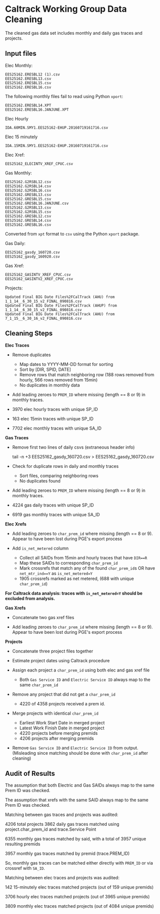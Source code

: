 Caltrack Working Group Data Cleaning
===

The cleaned gas data set includes monthly and daily gas traces and projects.

Input files
---

Elec Monthly:

```
EES25162.ERESBL12 (1).csv
EES25162.ERESBL13.csv
EES25162.ERESBL15.csv
EES25162.ERESBL16.csv
```

The following monthly files fail to read using Python `xport`:

```
EES25162.ERESBL14.XPT
EES25162.ERESBL16.JANJUNE.XPT
```

Elec Hourly

```
IDA.60MIN.SMY1.EES25162-EHUP.20160719161716.csv
```

Elec 15 minutely

```
IDA.15MIN.SMY1.EES25162-EHUP.20160719161716.csv
```

Elec Xref:

```
EES25162_ELECINTV_XREF_CPUC.csv
```

Gas Monthly: 

```
EES25162.G2RSBL12.csv  
EES25162.G2RSBL14.csv  
EES25162.G2RSBL16.csv  
EES25162.GRESBL13.csv  
EES25162.GRESBL15.csv  
EES25162.GRESBL16.JANJUNE.csv
EES25162.G2RSBL13.csv  
EES25162.G2RSBL15.csv 
EES25162.GRESBL12.csv  
EES25162.GRESBL14.csv  
EES25162.GRESBL16.csv
```

Converted from `xpt` format to `csv` using the Python `xport` package.

Gas Daily:

```
EES25162_gasdy_160720.csv  
EES25162_gasdy_160920.csv
```

Gas Xref:

```
EES25162_GASINTV_XREF_CPUC.csv
EES25162_GASINTV2_XREF_CPUC.csv
```

Projects:

```
Updated Final BIG Date Files%2FCalTrack (AHU) from 1_1_14__6_30_15_v2_FINAL_090816.csv  
Updated Final BIG Date Files%2FCalTrack (AHUP) from 1_1_14__6_30_15_v2_FINAL_090816.csv
Updated Final BIG Date Files%2FCalTrack (AHU) from 7_1_15__6_30_16_v2_FINAL_090816.csv
```

Cleaning Steps
---

**Elec Traces**

* Remove duplicates
  
  * Map dates to YYYY-MM-DD format for sorting
  * Sort by [DIR, SPID, DATE]
  * Remove rows that match neighboring row (188 rows removed from hourly, 566 rows removed from 15min)
  * No duplicates in monthly data

* Add leading zeroes to `PREM_ID` where missing (length == 8 or 9) in monthly traces.

* 3970 elec hourly traces with unique SP_ID
* 163 elec 15min traces with unique SP_ID
* 7702 elec monthly traces with unique SA_ID

**Gas Traces**

* Remove first two lines of daily csvs (extraneous header info)

    tail -n +3 EES25162_gasdy_160720.csv > EES25162_gasdy_160720.csv

* Check for duplicate rows in daily and monthly traces
    
    * Sort files, comparing neighboring rows
    * No duplicates found

* Add leading zeroes to `PREM_ID` where missing (length == 8 or 9) in monthly traces.

* 4224 gas daily traces with unique SP_ID
* 6919 gas monthly traces with unique SA_ID

**Elec Xrefs**

* Add leading zeroes to `char_prem_id` where missing (length == 8 or 9). Appear to have been lost during PGE's export process 

* Add `is_net_metered` column
  * Collect all SAIDs from 15min and hourly traces that have `DIR==R`
  * Map these SAIDs to corresponding `char_prem_id`
  * Mark crossrefs that match any of the found `char_prem_id`s OR have `net_mtr_ind==Y` as `is_net_metered=Y`
  * 1905 crossrefs marked as net metered, (688 with unique `char_prem_id`)

**For Caltrack data analysis: traces with `is_net_metered=Y` should be excluded from analysis.**

**Gas Xrefs**

* Concatenate two gas xref files

* Add leading zeroes to `char_prem_id` where missing (length == 8 or 9). Appear to have been lost during PGE's export process

**Projects**

* Concatenate three project files together

* Estimate project dates using Caltrack procedure

* Assign each project a `char_prem_id` using both elec and gas xref file 

    * Both `Gas Service ID` and `Electric Service ID` always map to the same `char_prem_id`

* Remove any project that did not get a `char_prem_id`

    * 4220 of 4358 projects received a prem id.

* Merge projects with identical `char_prem_id`

    * Earliest Work Start Date in merged project
    * Latest Work Finish Date in merged project
    * 4220 projects before merging premids
    * 4206 projects after merging premids

* Remove `Gas Service ID` and `Electric Service ID` from output. (Misleading since matching should be done with `char_prem_id` after cleaning)

Audit of Results
---

The assumption that both Electric and Gas SAIDs always map to the same Prem ID was checked.

The assumption that xrefs with the same SAID always map to the same Prem ID was checked.

Matching between gas traces and projects was audited:

  4206 total projects
  3862 daily gas traces matched using project.char_prem_id and trace.Service Point

  6355 monthly gas traces matched by said, with a total of 3957 unique resulting premids

  3957 monthly gas traces matched by premid (trace.PREM_ID)

So, monthly gas traces can be matched either directly with `PREM_ID` or via crossref with `SA_ID`.

Matching between elec traces and projects was audited:

142 15-minutely elec traces matched projects (out of 159 unique premids)

3706 hourly elec traces matched projects (out of 3965 unique premids)

3809 monthly elec traces matched projects (out of 4084 unique premids)


